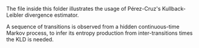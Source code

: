 The file inside this folder illustrates the usage of Pérez-Cruz's Kullback-Leibler divergence estimator.

A sequence of transitions is observed from a hidden continuous-time Markov process, to infer its entropy production from inter-transitions times the KLD is needed.
